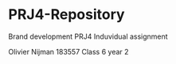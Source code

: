 # PRJ4-Repository
Brand development PRJ4 Induvidual assignment

Olivier Nijman 183557 Class 6 year 2
